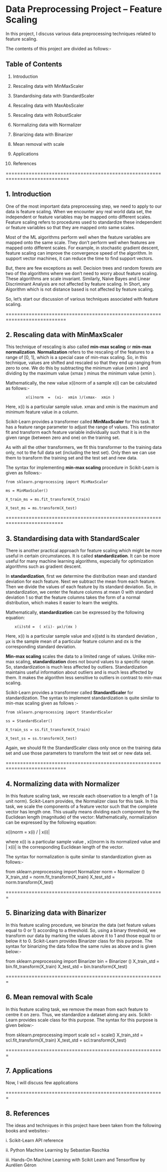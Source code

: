 # Data Preprocessing Project – Feature Scaling

In this project, I discuss various data preprocessing techniques related to feature scaling.


The contents of this project are divided as follows:-


## Table of Contents


1.	Introduction


2.	Rescaling data with MinMaxScaler


3.	Standardising data with StandardScaler


4.	Rescaling data with MaxAbsScaler


5.	Rescaling data with RobustScaler


6.	Normalizing data with Normalizer


7.	Binarizing data with Binarizer


8.	Mean removal with scale


9.	Applications


10.	References

============================================================================


## 1. Introduction


One of the most important data preprocessing step, we need to apply to our data is feature scaling. When we encounter any 
real world data set, the independent or feature variables may be mapped onto different scales.  Feature scaling refers to 
procedures used to standardize these independent or feature variables so that they are mapped onto same scales.


Most of the ML algorithms perform well when the feature variables are mapped onto the same scale. They don’t perform well 
when features are mapped onto different scales. For example, in stochastic gradient descent, feature scaling can improve 
the convergence speed of the algorithm. In support vector machines, it can reduce the time to find support vectors. 


But, there are few exceptions as well. Decision trees and random forests are two of the algorithms where we don’t need to 
worry about feature scaling. These algorithms are scale invariant. Similarly, Naive Bayes and Linear Discriminant Analysis 
are not affected by feature scaling. In Short, any Algorithm which is not distance based is not affected by feature scaling.


So, let’s start our discussion of various techniques associated with feature scaling.


===========================================================================


## 2. Rescaling data with MinMaxScaler


This technique of rescaling is also called **min-max scaling** or **min-max normalization**. **Normalization** refers to the 
rescaling of the features to a range of [0, 1], which is a special case of min-max scaling. So, in this technique, values are 
shifted and rescaled so that they end up ranging from zero to one. We do this by subtracting the minimum value (xmin ) and 
dividing by the maximum value (xmax ) minus the minimum value (xmin ).


Mathematically, the new value x(i)norm of a sample x(i) can be calculated as follows:-

 
		     x(i)norm  =  (xi-  xmin )/(xmax-  xmin )
		     
	
Here, x(i) is a particular sample value. xmax and xmin is the maximum and minimum feature value in a column.

	
Scikit-Learn provides a transformer called **MinMaxScaler** for this task. It has a feature range parameter to adjust the range of values. This estimator fit and transform each feature variable individually such that it is in the given range (between zero and one)
on the training set. 

As with all the other transformers, we fit this transformer to the training data only, not to the full data set (including the test set). Only then we can use them to transform the training set and the test set and new data.


The syntax for implementing **min-max scaling** procedure in Scikit-Learn is given as follows:- 


`from sklearn.preprocessing import MinMaxScaler`

`ms = MinMaxScaler()`

`X_train_ms = ms.fit_transform(X_train)`

`X_test_ms = ms.transform(X_test)`


==========================================================================



## 3. Standardising data with StandardScaler


There is another practical approach for feature scaling which might be more useful in certain circumstances. It is called **standardization**. It can be more useful for many machine learning algorithms, especially for optimization algorithms such 
as gradient descent.


In **standardization**, first we determine the distribution mean and standard deviation for each feature. Next we subtract the 
mean from each feature. Then we divide the values of each feature by its standard deviation. So, in standardization, we center 
the feature columns at mean 0 with standard deviation 1 so that the feature columns takes the form of a normal distribution, 
which makes it easier to learn the weights. 


Mathematically, **standardization** can be expressed by the following equation: 


		x(i)std =  ( x(i)- μx)/(σx )


Here, x(i) is a particular sample value and x(i)std is its standard deviation , μx is the sample mean of a particular 
feature column and σx is the corresponding standard deviation.


**Min-max scaling** scales the data to a limited range of values. Unlike min-max scaling, **standardization** does not bound 
values to a specific range. So, standardization is much less affected by outliers. Standardization maintains useful information 
about outliers and is much less affected by them. It makes the algorithm less sensitive to outliers in contrast to min-max scaling. 


Scikit-Learn provides a transformer called **StandardScaler** for standardization. The syntax to implement standardization 
is quite similar to min-max scaling given as follows :-


`from sklearn.preprocessing import StandardScaler`

`ss = StandardScaler()`

`X_train_ss = ss.fit_transform(X_train)`

`X_test_ss = ss.transform(X_test)`


Again, we should fit the StandardScaler class only once on the training data set and use those parameters to transform the 
test set or new data set.



===========================================================================


## 4. Normalizing data with Normalizer


In this feature scaling task, we rescale each observation to a length of 1 (a unit norm). Scikit-Learn provides, the Normalizer class for this task. In this task, we scale the components of a feature vector such that the complete vector has length one. This usually means dividing each component by the Euclidean length (magnitude) of the vector:
Mathematically, normalization can be expressed by the following equation: 

x(i)norm =   x(i) / | x(i)|

where  x(i) is a particular sample value , x(i)norm is its normalized value and | x(i)| is the corresponding Euclidean length of the vector. 

The syntax for normalization is quite similar to standardization given as follows:-

from sklearn.preprocessing import Normalizer
norm = Normalizer ()
X_train_std = norm.fit_transform(X_train)
X_test_std = norm.transform(X_test)

=======================================================

## 5. Binarizing data with Binarizer
In this feature scaling procedure, we binarize the data (set feature values equal to 0 or 1) according to a threshold. So, using a binary threshold, we transform our data by marking the values above it to 1 and those equal to or below it to 0. Scikit-Learn provides Binarizer class for this purpose. 
The syntax for binarizing the data follow the same rules as above and is given below:-

from sklearn.preprocessing import Binarizer
bin = Binarizer ()
X_train_std = bin.fit_transform(X_train)
X_test_std = bin.transform(X_test)


=======================================================


## 6. Mean removal with Scale
In this feature scaling task, we remove the mean from each feature to centre it on zero. Thus, we standardize a dataset along any axis. Scikit-Learn provides scale class for this purpose. The syntax for this purpose is given below:-

from sklearn.preprocessing import scale
scl = scale()
X_train_std = scl.fit_transform(X_train)
X_test_std = scl.transform(X_test)

=======================================================

## 7. Applications


Now, I will discuss few applications

=======================================================



## 8. References


The ideas and techniques in this project have been taken from the following books and websites:-

i.	Scikit-Learn API reference

ii.	Python Machine Learning by Sebastian Raschka

iii.	Hands-On Machine Learning with Scikit Learn and Tensorflow by Aurélien Géron 




